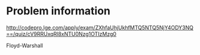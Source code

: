 # Problem information

<http://codepro.lge.com/apply/exam/ZXhfaUhjUkhfMTQ5NTQ5NjY4ODY3NQ==/quiz/cV9RRUxqRl8xNTU0Nzg1OTIzMzg0>

Floyd-Warshall